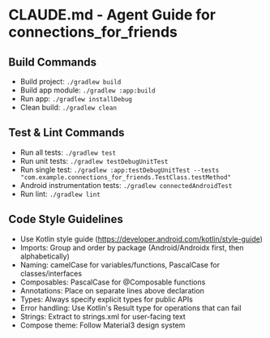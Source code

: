 # CLAUDE.md - Agent Guide for connections_for_friends

## Build Commands
- Build project: `./gradlew build`
- Build app module: `./gradlew :app:build`
- Run app: `./gradlew installDebug`
- Clean build: `./gradlew clean`

## Test & Lint Commands
- Run all tests: `./gradlew test`
- Run unit tests: `./gradlew testDebugUnitTest`
- Run single test: `./gradlew :app:testDebugUnitTest --tests "com.example.connections_for_friends.TestClass.testMethod"`
- Android instrumentation tests: `./gradlew connectedAndroidTest`
- Run lint: `./gradlew lint`

## Code Style Guidelines
- Use Kotlin style guide (https://developer.android.com/kotlin/style-guide)
- Imports: Group and order by package (Android/Androidx first, then alphabetically)
- Naming: camelCase for variables/functions, PascalCase for classes/interfaces
- Composables: PascalCase for @Composable functions
- Annotations: Place on separate lines above declaration
- Types: Always specify explicit types for public APIs
- Error handling: Use Kotlin's Result type for operations that can fail
- Strings: Extract to strings.xml for user-facing text
- Compose theme: Follow Material3 design system